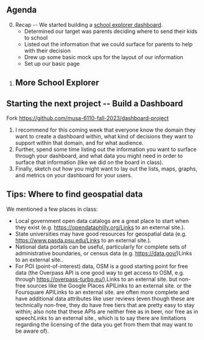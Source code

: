 ## Agenda

0.  Recap -- We started building a [school explorer dashboard](https://musa-6110-fall-2023.github.io/dashboard-project/examples/school-explorer-for-parents/).
    - Determined our target was parents deciding where to send their kids to school
    - Listed out the information that we could surface for parents to help with their decision
    - Drew up some basic mock ups for the layout of our information
    - Set up our basic page
1.  More School Explorer
    - 


## Starting the next project -- Build a Dashboard

Fork https://github.com/musa-6110-fall-2023/dashboard-project

1. I recommend for this coming week that everyone know the domain they want to create a dashboard within, what kind of decisions they want to support within that domain, and for what audience.
2. Further, spend some time listing out the information you want to surface through your dashboard, and what data you might need in order to surface that information (like we did on the board in class).
3. Finally, sketch out how you might want to lay out the lists, maps, graphs, and metrics on your dashboard for your users.

## Tips: Where to find geospatial data

We mentioned a few places in class:

- Local government open data catalogs are a great place to start when they exist (e.g. https://opendataphilly.org/Links to an external site.).
- State universities may have good resources for geospatial data (e.g. https://www.pasda.psu.edu/Links to an external site.).
- National data portals can be useful, particularly for complete sets of administrative boundaries, or census data (e.g. https://data.gov/)Links to an external site..
- For POI (point-of-interest) data, OSM is a good starting point for free data (the Overpass API is one good way to get access to OSM, e.g. through https://overpass-turbo.eu/),Links to an external site. but non-free sources like the Google Places APILinks to an external site. or the Foursquare APILinks to an external site. are often more complete and have additional data attributes like user reviews (even though these are technically non-free, they do have free tiers that are pretty easy to stay within; also note that these APIs are neither free as in beer, nor free as in speechLinks to an external site., which is to say there are limitations regarding the licensing of the data you get from them that may want to be aware of).
